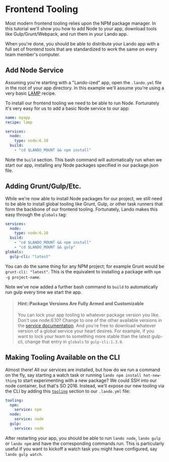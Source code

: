 Frontend Tooling
===============

Most modern frontend tooling relies upon the NPM package manager. In this tutorial we'll show you how to add Node to your app, download tools like Gulp/Grunt/Webpack, and run them in your Lando app.

When you're done, you should be able to distribute your Lando app with a full set of frontend tools that are standardized to work the same on every team member's computer.


Add Node Service
---------------

Assuming you're starting with a "Lando-ized" app, open the `.lando.yml` file in the root of your app directory. In this example we'll assume you're using a very basic [LAMP](./../recipes/lamp.md) recipe.

To install our frontend tooling we need to be able to run Node. Fortunately it's very easy for us to add a basic Node service to our app:

```yml
name: myapp
recipe: lamp

services:
  node:
    type: node:6.10
  build:
    - "cd $LANDO_MOUNT && npm install"
```

Note the `build` section. This bash command will automatically run when we start our app, installing any Node packages specified in our package.json file.

Adding Grunt/Gulp/Etc.
---------------------

While we're now able to install Node packages for our project, we still need to be able to install global tooling like Grunt, Gulp, or other task runners that form the backbone of our frontend tooling. Fortunately, Lando makes this easy through the `globals` tag:


```yml
services:
  node:
    type: node:6.10
  build:
    - "cd $LANDO_MOUNT && npm install"
    - "cd $LANDO_MOUNT && gulp"
globals:
  gulp-cli: "latest"
```

You can do the same thing for any NPM project; for example Grunt would be `grunt-cli: "latest"`. This is the equivalent to installing a package with `npm -g project-name`.

Note we've now added a further bash command to `build` to automatically run gulp every time we start the app.

> #### Hint::Package Versions Are Fully Armed and Customizable
>
> You can lock your app tooling to whatever package version you like. Don't use node:6.10? Change to one of the other available versions in the [service documentation](services/node.md). And you're free to download whatever version of a global service your heart desires. For example, if you want to lock your team to something more stable than the latest gulp-cli, change that entry in `globals` to `gulp-cli:1.3.0`.

Making Tooling Available on the CLI
------------------------------------

Almost there! All our services are installed, but how do we run a command on the fly, say starting a watch task or running `lando npm install hot-new-thing` to start experimenting with a new package? We could SSH into our node container, but that's SO 2016. Instead, we'll expose our new tooling via the CLI by adding this [`tooling`](./../config/tooling.md) section to our `.lando.yml` file:

```yml
tooling:
  npm:
    service: npm
  node:
    service: node
  gulp:
    service: node
```

After restarting your app, you should be able to run `lando node`, `lando gulp` or `lando npm` and have the corresponding commands run. This is particularly useful if you want to kickoff a watch task you might have configured, say `lando gulp watch`.
